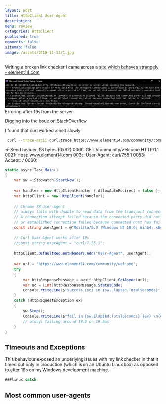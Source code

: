```yaml
---
layout: post
title: HttpClient User-Agent
description: 
menu: review
categories: HttpClient
published: true 
comments: false     
sitemap: false
image: /assets/2019-11-13/1.jpg
---
```


Writing a broken link checker I came across a [site which behaves strangely - element14.com](https://www.element14.com/community/welcome)

![alt text](/assets/2019-11-13/50.jpg "Erroring after 19s")
Erroring after 19s from the server

[Digging into the issue on StackOverflow](https://stackoverflow.com/questions/59069636/httpclient-with-f5-big-ip-unable-to-read-data-from-transport-connection-yet-c?noredirect=1#comment104377533_59069636)

I found that curl worked albeit slowly

```bash
 curl --trace-ascii curl.trace https://www.element14.com/community/community/welcome
```

=> Send header, 98 bytes (0x62)
0000: GET /community/welcome HTTP/1.1
0021: Host: www.element14.com
003a: User-Agent: curl/7.55.1
0053: Accept: */*
0060: 

```cs
static async Task Main()
{
    var sw = Stopwatch.StartNew();

    var handler = new HttpClientHandler { AllowAutoRedirect = false };
    var httpClient = new HttpClient(handler);

    // Chrome 78 User-Agent
    // always fails with Unable to read data from the transport connection:
    // A connection attempt failed because the connected party did not properly respond after a period of time,
    // or established connection failed because connected host has failed to respond.. 
    const string userAgent = @"Mozilla/5.0 (Windows NT 10.0; Win64; x64) AppleWebKit/537.36 (KHTML, like Gecko) Chrome/78.0.3904.108 Safari/537.36";

    // Curl User-Agent works after 10s
    //const string userAgent = "curl/7.55.1";

    httpClient.DefaultRequestHeaders.Add("User-Agent", userAgent);

    var url = "https://www.element14.com/community/welcome";
    try
    {
        var httpResponseMessage = await httpClient.GetAsync(url);
        var sc = (int)httpResponseMessage.StatusCode;
        Console.WriteLine($"success {sc} in {sw.Elapsed.TotalSeconds}");
    }
    catch (HttpRequestException ex)
    {
        sw.Stop();
        Console.WriteLine($"fail in {sw.Elapsed.TotalSeconds} {ex} \n{ex?.InnerException}");
        // always failing around 19.3 or 19.5ms
    }
}
```

## Timeouts and Exceptions

This behaviour exposed an underlying issues with my link checker in that it timed out only in production (which is on an Ubuntu Linux box) as opposed to after 19s on my Windows development machine.

```cs
###linux catch

```


## Most common user-agents


